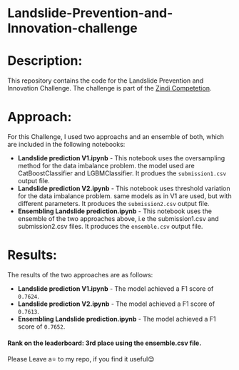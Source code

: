 # Landslide-Prevention-and-Innovation-challenge

# Description: 
This repository contains the code for the Landslide Prevention and Innovation Challenge. The challenge is part of the [Zindi Competetion](https://zindi.africa/competitions/landslide-prevention-and-innovation-challenge).

# Approach: 
For this Challenge, I used two approachs and an ensemble of both, which are included in the following notebooks:
* **Landslide prediction V1.ipynb** - This notebook uses the oversampling method for the data imbalance problem. the model used are CatBoostClassifier and LGBMClassifier. It produes the `submission1.csv` output file.
* **Landslide prediction V2.ipynb** - This notebook uses threshold variation for the data imbalance problem. same models as in V1 are used, but with different parameters. It produces the `submission2.csv` output file.
*  **Ensembling Landslide prediction.ipynb** - This notebook uses the ensemble of the two approaches above, i.e the submission1.csv and submission2.csv files. It produces the `ensemble.csv` output file.

# Results: 
The results of the two approaches are as follows:
* **Landslide prediction V1.ipynb** - The model achieved a F1 score of `0.7624`.
* **Landslide prediction V2.ipynb** - The model achieved a F1 score of `0.7613`.
* **Ensembling Landslide prediction.ipynb** - The model achieved a F1 score of `0.7652`.

#### Rank on the leaderboard: 3rd place using the ensemble.csv file.

Please Leave a⭐️ to my repo, if you find it useful😊